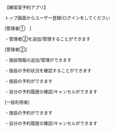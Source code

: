 【練習室予約アプリ】　　

トップ画面からユーザー登録/ログインをしてください　　

[管理者①　]

・管理者②を追加/管理することができます　　

[管理者②]　　

・施設情報の追加/管理ができます　　

・施設の予約状況を確認することができます　　

・施設の予約ができます　　

・自分の予約履歴の確認/キャンセルができます　　

[一般利用者]　　

・施設の予約ができます　　

・自分の予約履歴の確認/キャンセルができます　　
